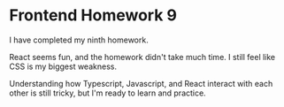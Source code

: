 # Frontend Homework 9

I have completed my ninth homework. 

React seems fun, and the homework didn't take much time. 
I still feel like CSS is my biggest weakness.

Understanding how Typescript, Javascript, and React interact with each other is still tricky, 
but I'm ready to learn and practice.
